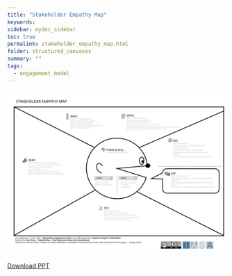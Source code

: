 ```yaml
---
title: "Stakeholder Empathy Map"
keywords: 
sidebar: mydoc_sidebar
toc: true
permalink: stakeholder_empathy_map.html
folder: structured_canvases
summary: ""
tags: 
  - engagement_model
---
```




![image001](media/stakeholder_empathy_map.svg)

[Download PPT](media/ppt/stakeholder_empathy_map.pptx)